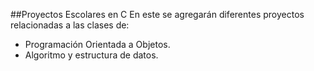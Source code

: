 ##Proyectos Escolares en C
En este se agregarán diferentes proyectos relacionadas a las clases de:

* Programación Orientada a Objetos.
* Algoritmo y estructura de datos.
